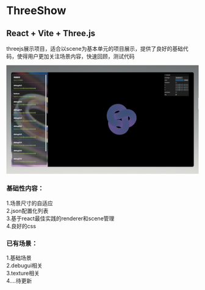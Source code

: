 # ThreeShow

## React + Vite + Three.js
threejs展示项目，适合以scene为基本单元的项目展示，提供了良好的基础代码，使得用户更加关注场景内容，快速回顾，测试代码

![这是图片](/public/preview.png)

### 基础性内容：
1.场景尺寸的自适应  
2.json配置化列表  
3.基于react最佳实践的renderer和scene管理  
4.良好的css  

### 已有场景：
1.基础场景  
2.debugui相关  
3.texture相关  
4....待更新  